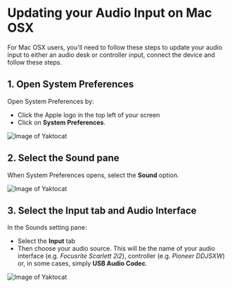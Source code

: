 # Updating your Audio Input on Mac OSX

For Mac OSX users, you'll need to follow these steps to update your audio input to either an audio desk or controller input, connect the device and follow these steps.

## 1. Open System Preferences

Open System Preferences by:
 
- Click the Apple logo in the top left of your screen 
- Click on **System Preferences**.

![Image of Yaktocat](https://raw.githubusercontent.com/chewcode/Guide/master/using_chew/changing_your_audio_interface_mac_step_1.png)


## 2. Select the Sound pane

When System Preferences opens, select the **Sound** option.

![Image of Yaktocat](https://raw.githubusercontent.com/chewcode/Guide/master/using_chew/changing_your_audio_interface_mac_step_2.png)


## 3. Select the Input tab and Audio Interface

In the Sounds setting pane: 

- Select the **Input** tab 
- Then choose your audio source. This will be the name of your audio interface (e.g. _Focusrite Scarlett 2i2_), controller (e.g. _Pioneer DDJSXW_) or, in some cases, simply **USB Audio Codec**.

![Image of Yaktocat](https://raw.githubusercontent.com/chewcode/Guide/master/using_chew/changing_your_audio_interface_mac_step_3.png)